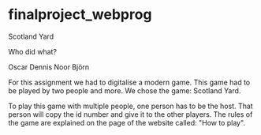 # finalproject_webprog

Scotland Yard


Who did what?

Oscar
Dennis
Noor
Björn

For this assignment we had to digitalise a modern game. 
This game had to be played by two people and more. 
We chose the game: Scotland Yard. 

To play this game with multiple people, one person has to be the host.
That person will copy the id number and give it to the other players. 
The rules of the game are explained on the page of the website called: "How to play".

